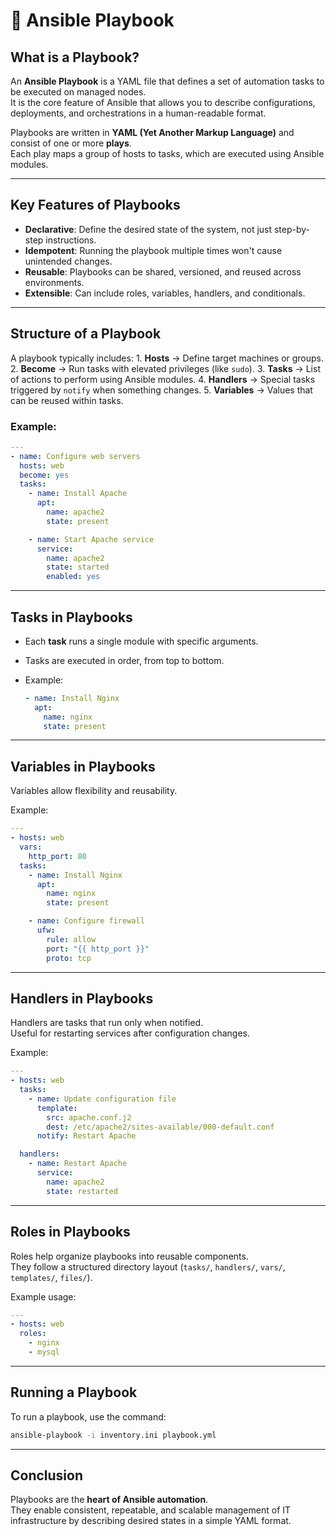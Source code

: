 # 📘 Ansible Playbook

## What is a Playbook?

An **Ansible Playbook** is a YAML file that defines a set of automation
tasks to be executed on managed nodes.\
It is the core feature of Ansible that allows you to describe
configurations, deployments, and orchestrations in a human-readable
format.

Playbooks are written in **YAML (Yet Another Markup Language)** and
consist of one or more **plays**.\
Each play maps a group of hosts to tasks, which are executed using
Ansible modules.

------------------------------------------------------------------------

## Key Features of Playbooks

-   **Declarative**: Define the desired state of the system, not just
    step-by-step instructions.
-   **Idempotent**: Running the playbook multiple times won't cause
    unintended changes.
-   **Reusable**: Playbooks can be shared, versioned, and reused across
    environments.
-   **Extensible**: Can include roles, variables, handlers, and
    conditionals.

------------------------------------------------------------------------

## Structure of a Playbook

A playbook typically includes: 1. **Hosts** → Define target machines or
groups. 2. **Become** → Run tasks with elevated privileges (like
`sudo`). 3. **Tasks** → List of actions to perform using Ansible
modules. 4. **Handlers** → Special tasks triggered by `notify` when
something changes. 5. **Variables** → Values that can be reused within
tasks.

### Example:

``` yaml
---
- name: Configure web servers
  hosts: web
  become: yes
  tasks:
    - name: Install Apache
      apt:
        name: apache2
        state: present

    - name: Start Apache service
      service:
        name: apache2
        state: started
        enabled: yes
```

------------------------------------------------------------------------

## Tasks in Playbooks

-   Each **task** runs a single module with specific arguments.

-   Tasks are executed in order, from top to bottom.

-   Example:

    ``` yaml
    - name: Install Nginx
      apt:
        name: nginx
        state: present
    ```

------------------------------------------------------------------------

## Variables in Playbooks

Variables allow flexibility and reusability.

Example:

``` yaml
---
- hosts: web
  vars:
    http_port: 80
  tasks:
    - name: Install Nginx
      apt:
        name: nginx
        state: present

    - name: Configure firewall
      ufw:
        rule: allow
        port: "{{ http_port }}"
        proto: tcp
```

------------------------------------------------------------------------

## Handlers in Playbooks

Handlers are tasks that run only when notified.\
Useful for restarting services after configuration changes.

Example:

``` yaml
---
- hosts: web
  tasks:
    - name: Update configuration file
      template:
        src: apache.conf.j2
        dest: /etc/apache2/sites-available/000-default.conf
      notify: Restart Apache

  handlers:
    - name: Restart Apache
      service:
        name: apache2
        state: restarted
```

------------------------------------------------------------------------

## Roles in Playbooks

Roles help organize playbooks into reusable components.\
They follow a structured directory layout (`tasks/`, `handlers/`,
`vars/`, `templates/`, `files/`).

Example usage:

``` yaml
---
- hosts: web
  roles:
    - nginx
    - mysql
```

------------------------------------------------------------------------

## Running a Playbook

To run a playbook, use the command:

``` bash
ansible-playbook -i inventory.ini playbook.yml
```

------------------------------------------------------------------------

## Conclusion

Playbooks are the **heart of Ansible automation**.\
They enable consistent, repeatable, and scalable management of IT
infrastructure by describing desired states in a simple YAML format.
